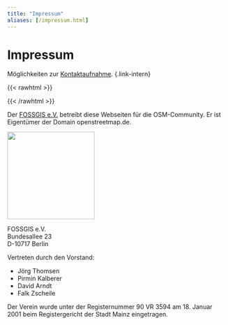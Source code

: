 ```yaml
---
title: "Impressum"
aliases: [/impressum.html]
---
```


# Impressum

Möglichkeiten zur [Kontaktaufnahme](/kontakt/).
{.link-intern}

{{< rawhtml >}}
<p style="border-top: 2px solid var(--primary)"></p>
{{< /rawhtml >}}

Der [FOSSGIS e.V.](https://www.fossgis.de/) betreibt diese Webseiten für die
OSM-Community. Er ist Eigentümer der Domain openstreetmap.de.

<img src="/img/logos/fossgis.png" width="200"/>

FOSSGIS e.V.<br/>
Bundesallee 23<br/>
D-10717 Berlin

Vertreten durch den Vorstand:

* Jörg Thomsen
* Pirmin Kalberer
* David Arndt
* Falk Zscheile

Der Verein wurde unter der Registernummer 90 VR 3594 am 18. Januar 2001 beim
Registergericht der Stadt Mainz eingetragen.

